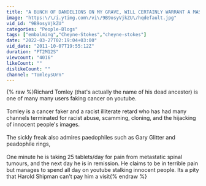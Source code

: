 ```yaml
---
title: "A BUNCH OF DANDELIONS ON MY GRAVE, WILL CERTAINLY WARRANT A MASSIVE RAVE"
image: "https:\/\/i.ytimg.com\/vi\/9B9osyVjkZU\/hqdefault.jpg"
vid_id: "9B9osyVjkZU"
categories: "People-Blogs"
tags: ["embalming","Cheyne-Stokes","cheyne-stokes"]
date: "2022-03-27T02:19:04+03:00"
vid_date: "2011-10-07T19:55:12Z"
duration: "PT2M12S"
viewcount: "4016"
likeCount: ""
dislikeCount: ""
channel: "TomleysUrn"
---
```

{% raw %}Richard Tomley (that's actually the name of his dead ancestor) is one of many many users faking cancer on youtube.<br /><br />Tomley is a cancer faker and a racist illiterate retard who has had many channels terminated for racist abuse, scamming, cloning, and the hijacking of innocent people's images. <br /><br />The sickly freak also admires paedophiles such as Gary Glitter and peadophile rings, <br /><br />One minute he is taking 25 tablets/day for pain from metastatic spinal tumours, and the next day he is in remission. He claims to be in terrible pain but manages to spend all day on youtube stalking innocent people. Its a pity that Harold Shipman can't pay him a visit{% endraw %}
